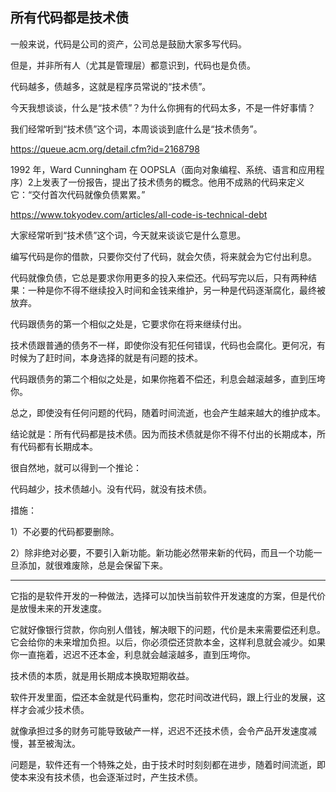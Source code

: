 ## 所有代码都是技术债

一般来说，代码是公司的资产，公司总是鼓励大家多写代码。

但是，并非所有人（尤其是管理层）都意识到，代码也是负债。

代码越多，债越多，这就是程序员常说的“技术债”。

今天我想谈谈，什么是“技术债”？为什么你拥有的代码太多，不是一件好事情？

我们经常听到“技术债”这个词，本周谈谈到底什么是“技术债务”。

https://queue.acm.org/detail.cfm?id=2168798

1992 年，Ward Cunningham 在 OOPSLA（面向对象编程、系统、语言和应用程序）2上发表了一份报告，提出了技术债务的概念。他用不成熟的代码来定义它：“交付首次代码就像负债累累。” 

https://www.tokyodev.com/articles/all-code-is-technical-debt

大家经常听到“技术债”这个词，今天就来谈谈它是什么意思。

编写代码是你的借款，只要你交付了代码，就会欠债，将来就会为它付出利息。

代码就像负债，它总是要求你用更多的投入来偿还。代码写完以后，只有两种结果：一种是你不得不继续投入时间和金钱来维护，另一种是代码逐渐腐化，最终被放弃。

代码跟债务的第一个相似之处是，它要求你在将来继续付出。

技术债跟普通的债务不一样，即使你没有犯任何错误，代码也会腐化。更何况，有时候为了赶时间，本身选择的就是有问题的技术。

代码跟债务的第二个相似之处是，如果你拖着不偿还，利息会越滚越多，直到压垮你。

总之，即使没有任何问题的代码，随着时间流逝，也会产生越来越大的维护成本。

结论就是：所有代码都是技术债。因为而技术债就是你不得不付出的长期成本，所有代码都有长期成本。

很自然地，就可以得到一个推论：

代码越少，技术债越小。没有代码，就没有技术债。

措施：

1）不必要的代码都要删除。

2）除非绝对必要，不要引入新功能。新功能必然带来新的代码，而且一个功能一旦添加，就很难废除，总是会保留下来。

---

它指的是软件开发的一种做法，选择可以加快当前软件开发速度的方案，但是代价是放慢未来的开发速度。

它就好像银行贷款，你向别人借钱，解决眼下的问题，代价是未来需要偿还利息。它会给你的未来增加负担。以后，你必须偿还贷款本金，这样利息就会减少。如果你一直拖着，迟迟不还本金，利息就会越滚越多，直到压垮你。

技术债的本质，就是用长期成本换取短期收益。

软件开发里面，偿还本金就是代码重构，您花时间改进代码，跟上行业的发展，这样才会减少技术债。

就像承担过多的财务可能导致破产一样，迟迟不还技术债，会令产品开发速度减慢，甚至被淘汰。

问题是，软件还有一个特殊之处，由于技术时时刻刻都在进步，随着时间流逝，即使本来没有技术债，也会逐渐过时，产生技术债。


